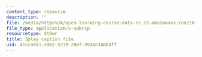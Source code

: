 ```yaml
---
content_type: resource
description: ''
file: /media/https%3A/open-learning-course-data-rc.s3.amazonaws.com/16-412j-cognitive-robotics-spring-2016/41cca051dde2821928ef8934d14884ff_Tmhe33f9mWA.srt
file_type: application/x-subrip
resourcetype: Other
title: 3play caption file
uid: 41cca051-dde2-8219-28ef-8934d14884ff
---
```

